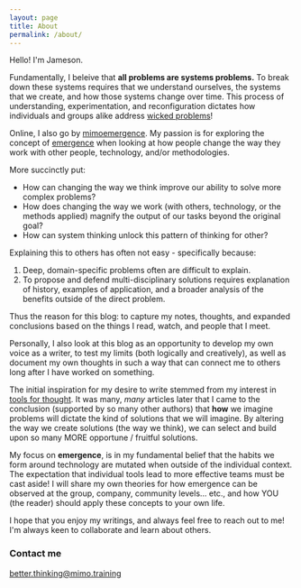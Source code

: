 ```yaml
---
layout: page
title: About
permalink: /about/
---
```


Hello! I'm Jameson.

Fundamentally, I beleive that **all problems are systems problems.** To break down these systems requires that we understand ourselves, the systems that we create, and how those systems change over time. This process of understanding, experimentation, and reconfiguration dictates how individuals and groups alike address [wicked problems](https://en.wikipedia.org/wiki/Wicked_problem)!

Online, I also go by [mimoemergence](https://twitter.com/mimoemergence). My passion is for exploring the concept of [emergence](https://en.wikipedia.org/wiki/Emergence) when looking at how people change the way they work with other people, technology, and/or methodologies.

More succinctly put:
 - How can changing the way we think improve our ability to solve more complex problems?
 - How does changing the way we work (with others, technology, or the methods applied) magnify the output of our tasks beyond the original goal?
 - How can system thinking unlock this pattern of thinking for other?

Explaining this to others has often not easy - specifically because:  
 1. Deep, domain-specific problems often are difficult to explain.
 2. To propose and defend multi-disciplinary solutions requires explanation of history, examples of application, and a broader analysis of the benefits outside of the direct problem.

Thus the reason for this blog: to capture my notes, thoughts, and expanded conclusions based on the things I read, watch, and people that I meet.

Personally, I also look at this blog as an opportunity to develop my own voice as a writer, to test my limits (both logically and creatively), as well as document my own thoughts in such a way that can connect me to others long after I have worked on something.

The initial inspiration for my desire to write stemmed from my interest in [tools for thought](https://numinous.productions/ttft/). It was many, _many_ articles later that I came to the conclusion (supported by so many other authors) that **how** we imagine problems will dictate the kind of solutions that we will imagine. By altering the way we create solutions (the way we think), we can select and build upon so many MORE opportune / fruitful solutions.

My focus on **emergence**, is in my fundamental belief that the habits we form around technology are mutated when outside of the individual context. The expectation that individual tools lead to more effective teams must be cast aside! I will share my own theories for how emergence can be observed at the group, company, community levels... etc., and how YOU (the reader) should apply these concepts to your own life.

I hope that you enjoy my writings, and always feel free to reach out to me! I'm always keen to collaborate and learn about others.

### Contact me

[better.thinking@mimo.training](mailto:better.thinking@mimo.training)
